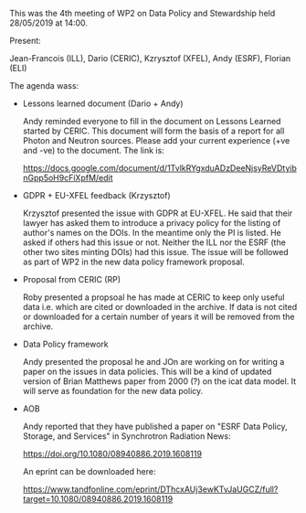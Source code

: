 This was the 4th meeting of WP2 on Data Policy and Stewardship held 28/05/2019 at 14:00.

Present:

Jean-Francois (ILL), Dario (CERIC), Kzrysztof (XFEL), Andy (ESRF), Florian (ELI)

The agenda wass:

* Lessons learned document (Dario + Andy)

    Andy reminded everyone to fill in the document on Lessons Learned started by CERIC. 
    This document will form the basis of a report for all Photon and Neutron sources.
    Please add your current experience (+ve and -ve) to the document. The link is:

    https://docs.google.com/document/d/1TvlkRYgxduADzDeeNjsyReVDtyibnGpp5oH9cFiXpfM/edit

* GDPR + EU-XFEL feedback (Krzysztof)

    Krzysztof presented the issue with GDPR at EU-XFEL. He said that their lawyer has asked them to introduce a privacy policy for the listing of author's names on the DOIs. In the meantime only the PI is listed. He asked if others had this issue or not. Neither the ILL nor the ESRF (the other two sites minting DOIs) had this issue.
    The issue will be followed as part of WP2 in the new data policy framework proposal.

* Proposal from CERIC (RP)

    Roby presented a propsoal he has made at CERIC to keep only useful data i.e. which are cited or downloaded in the archive. If data is not cited or downloaded for a certain number of years it will be removed from the archive.

* Data Policy framework

    Andy presented the proposal he and JOn are working on for writing a paper on the issues in data policies. This will be a kind of updated version of Brian Matthews paper from 2000 (?) on the icat data model. It will serve as foundation for the new data policy.

* AOB 

    Andy reported that they have published a paper on "ESRF Data Policy, Storage, and Services" in Synchrotron Radiation News:

    https://doi.org/10.1080/08940886.2019.1608119

    An eprint can be downloaded here:

    https://www.tandfonline.com/eprint/DThcxAUj3ewKTvJaUGCZ/full?target=10.1080/08940886.2019.1608119


